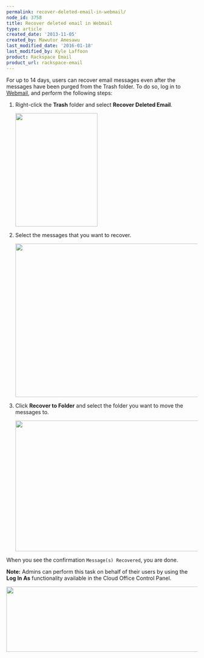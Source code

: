 ```yaml
---
permalink: recover-deleted-email-in-webmail/
node_id: 3758
title: Recover deleted email in Webmail
type: article
created_date: '2013-11-05'
created_by: Mawutor Amesawu
last_modified_date: '2016-01-18'
last_modified_by: Kyle Laffoon
product: Rackspace Email
product_url: rackspace-email
---
```


For up to 14 days, users can recover email messages even after the messages have been purged from the Trash folder. To do so, log in to [Webmail](https://apps.rackspace.com), and perform the following steps:

1. Right-click the **Trash** folder and select **Recover Deleted Email**.

    <img src="https://8026b2e3760e2433679c-fffceaebb8c6ee053c935e8915a3fbe7.ssl.cf2.rackcdn.com/field/image/RecoverDeleted_1.png" width="216" height="299" />

2. Select the messages that you want to recover.

    <img src="https://8026b2e3760e2433679c-fffceaebb8c6ee053c935e8915a3fbe7.ssl.cf2.rackcdn.com/field/image/RecoverDeleted_2.png" width="638" height="405" />

3. Click **Recover to Folder** and select the folder you want to move the messages to.

    <img src="https://8026b2e3760e2433679c-fffceaebb8c6ee053c935e8915a3fbe7.ssl.cf2.rackcdn.com/field/image/RecoverDeleted_3.png" width="631" height="345" />

When you see the confirmation `Message(s) Recovered`, you are done.

**Note:** Admins can perform this task on behalf of their users by using the **Log In As**
functionality available in the Cloud Office Control Panel.

<img src="https://8026b2e3760e2433679c-fffceaebb8c6ee053c935e8915a3fbe7.ssl.cf2.rackcdn.com/field/image/recoverdeleted_4.png" width="704" height="172" />
